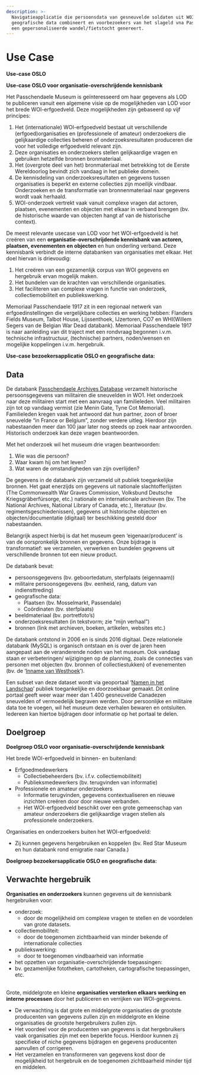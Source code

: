 ```yaml
---
description: >-
  Navigatieapplicatie die persoonsdata van gesneuvelde soldaten uit WOI en
  geografische data combineert en voorbezoekers van het slageld vna Passendale
  een gepersonaliseerde wandel/fietstocht genereert.
---
```


# Use Case

**Use-case OSLO**

**Use-case OSLO voor organisatie-overschrijdende kennisbank**

Het Passchendaele Museum is geïnteresseerd om haar gegevens als LOD te publiceren vanuit een algemene visie op de mogelijkheden van LOD voor het brede WOI-erfgoedveld. Deze mogelijkheden zijn gebaseerd op vijf principes:

1. Het (internationale) WOI-erfgoedveld bestaat uit verschillende (erfgoed)organisaties en (professionele of amateur) onderzoekers die gelijkaardige collecties beheren of onderzoeksresultaten produceren die voor het volledige erfgoedveld relevant zijn.
2. Deze organisaties en onderzoekers stellen gelijkaardige vragen en gebruiken hetzelfde bronnen bronmateriaal.
3. Het (overgrote deel van het) bronmateriaal met betrekking tot de Eerste Wereldoorlog bevindt zich vandaag in het publieke domein.
4. De kennisdeling van onderzoeksresultaten en gegevens tussen organisaties is beperkt en externe collecties zijn moeilijk vindbaar. Onderzoeken en de transformatie van bronnenmateriaal naar gegevens wordt vaak herhaald.
5. WOI-onderzoek vertrekt vaak vanuit complexe vragen dat actoren, plaatsen, evenementen en objecten met elkaar in verband brengen (bv. de historische waarde van objecten hangt af van de historische context).

De meest relevante usecase van LOD voor het WOI-erfgoedveld is het creëren van een **organisatie-overschrijdende kennisbank van actoren, plaatsen, evenementen en objecten** en hun onderling verband. Deze kennisbank verbindt de interne databanken van organisaties met elkaar. Het doel hiervan is drievoudig:

1. Het creëren van een gezamenlijk corpus van WOI gegevens en hergebruik ervan mogelijk maken.
2. Het bundelen van de krachten van verschillende organisaties.
3. Het faciliteren van complexe vragen in functie van onderzoek, collectiemobiliteit en publiekswerking.

Memoriaal Passchendaele 1917 zit in een regionaal netwerk van erfgoedinstellingen die vergelijkbare collecties en werking hebben: Flanders Fields Museum, Talbot House, Lijssenthoek, IJzertoren, CO7 en WHI(Willem Segers van de Belgian War Dead databank). Memoriaal Passchendaele 1917 is naar aanleiding van dit traject met een rondvraag begonnen i.v.m. technische infrastructuur, (technische) partners, noden/wensen en mogelijke koppelingen i.v.m. hergebruik.

**Use-case bezoekersapplicatie OSLO en geografische data:**

## Data

De databank [Passchendaele Archives Database](https://archives.passchendaele.be/nl/) verzamelt historische persoonsgegevens van militairen die sneuvelden in WO1. Het onderzoek naar deze militairen start met een aanvraag van familieleden. Veel militairen zijn tot op vandaag vermist (zie Menin Gate, Tyne Cot Memorial). Familieleden kregen vaak het antwoord dat hun partner, zoon of broer sneuvelde “in France or Belgium”, zonder verdere uitleg. Hierdoor zijn nabestaanden meer dan 100 jaar later nog steeds op zoek naar antwoorden. Historisch onderzoek kan deze vragen beantwoorden.

Met het onderzoek wil het museum drie vragen beantwoorden:

1. Wie was die persoon?
2. Waar kwam hij om het leven?
3. Wat waren de omstandigheden van zijn overlijden?

De gegevens in de databank zijn verzameld uit publiek toegankelijke bronnen. Het gaat enerzijds om gegevens uit nationale slachtofferlijsten (The Commonwealth War Graves Commission, Volksbund Deutsche Kriegsgräberfürsorge, etc.) nationale en internationale archieven (bv. The National Archives, National Library of Canada, etc.), literatuur (bv. regimentsgeschiedenissen), gegevens uit historische objecten en objecten/documentatie (digitaal) ter beschikking gesteld door nabestaanden.&#x20;

Belangrijk aspect hierbij is dat het museum geen ‘eigenaar/producent’ is van de oorspronkelijk bronnen en gegevens. Onze bijdrage is transformatief: we verzamelen, verwerken en bundelen gegevens uit verschillende bronnen tot een nieuw product.

De databank bevat:

* persoonsgegevens (bv. geboortedatum, sterfplaats (eigennaam))
* militaire persoonsgegevens (bv. eenheid, rang, datum van indiensttreding)
* geografische data:&#x20;
  * Plaatsen (bv. Mosselmarkt, Passendale)
  * Coördinaten (bv. sterfplaats)
* beeldmateriaal (bv. portretfoto’s)
* onderzoeksresultaten (in tekstvorm; zie “mijn verhaal”)
* bronnen (link met archieven, boeken, artikelen, websites etc.)

De databank ontstond in 2006 en is sinds 2016 digitaal. Deze relationele databank (MySQL) is organisch ontstaan en is over de jaren heen aangepast aan de veranderende noden van het museum. Ook vandaag staan er verbeteringen/ wijzigingen op de planning, zoals de connecties van personen met objecten (bv. bronnen of collectiestukken) of evenementen (bv. de ‘[Inname van Westhoek](https://en.wikipedia.org/wiki/Capture\_of\_Westhoek)’).

Een subset van deze dataset wordt via geoportaal ‘[Namen in het Landschap](https://passchendaele.be/kenniscentrum-2/namen-in-het-landschap/)’ publiek toegankelijke en doorzoekbaar gemaakt. Dit online portaal geeft weer waar meer dan 1.400 gesneuvelde Canadezen sneuvelden of vermoedelijk begraven werden. Door persoonlijke en militaire data toe te voegen, wil het museum deze verhalen bewaren en ontsluiten. Iedereen kan hiertoe bijdragen door informatie op het portaal te delen.

## Doelgroep

**Doelgroep OSLO voor organisatie-overschrijdende kennisbank**

Het brede WOI-erfgoedveld in binnen- en buitenland:

* Erfgoedmedewerkers
  * Collectiebeheerders (bv. i.f.v. collectiemobiliteit)
  * Publieksmedewerkers (bv. terugvinden van informatie)
* Professionele en amateur onderzoekers
  * Informatie terugvinden, gegevens contextualiseren en nieuwe inzichten creëren door door nieuwe verbanden.
  * Het WOI-erfgoedveld beschikt over een grote gemeenschap van amateur onderzoekers die gelijkaardige vragen stellen als professionele onderzoekers.

Organisaties en onderzoekers buiten het WOI-erfgoedveld:

* Zij kunnen gegevens hergebruiken en koppelen (bv. Red Star Museum en hun databank rond emigratie naar Canada.)

**Doelgroep bezoekersapplicatie OSLO en geografische data:**

## Verwachte hergebruik

**Organisaties en onderzoekers** kunnen gegevens uit de kennisbank hergebruiken voor:

* onderzoek:
  * door de mogelijkheid om complexe vragen te stellen en de voordelen van grote datasets.
* collectiemobiliteit:
  * door de toegenomen zichtbaarheid van minder bekende of internationale collecties
* publiekswerking:
  * door te toegenomen vindbaarheid van informatie
* het opzetten van organisatie-overschrijdende toepassingen:
* bv. gezamenlijke fototheken, cartotheken, cartografische toepassingen, etc.

\
Grote, middelgrote en kleine **organisaties versterken elkaars werking en interne processen** door het publiceren en verrijken van WOI-gegevens.

* De verwachting is dat grote en middelgrote organisaties de grootste producenten van gegevens zullen zijn en middelgrote en kleine organisaties de grootste hergebruikers zullen zijn.
* Het voordeel voor de producenten van gegevens is dat hergebruikers vaak organisaties zijn met een beperkte focus. Hierdoor kunnen zij specifieke of niche gegevens bijdragen en gegevens producenten aanvullen of corrigeren.
* Het verzamelen en transformeren van gegevens kost door de mogelijkheid tot hergebruik en de toegenomen zichtbaarheid minder tijd en middelen.
